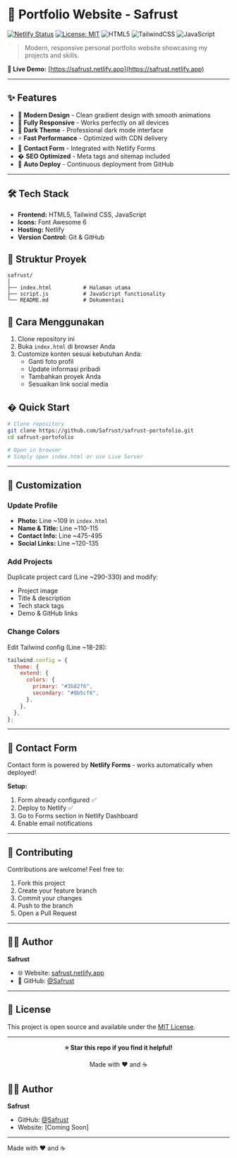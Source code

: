 # 🌟 Portfolio Website - Safrust

[![Netlify Status](https://img.shields.io/badge/Netlify-Online-success?style=flat&logo=netlify)](https://safrust.netlify.app)
[![License: MIT](https://img.shields.io/badge/License-MIT-blue.svg)](https://opensource.org/licenses/MIT)
![HTML5](https://img.shields.io/badge/HTML5-E34F26?style=flat&logo=html5&logoColor=white)
![TailwindCSS](https://img.shields.io/badge/Tailwind-38B2AC?style=flat&logo=tailwind-css&logoColor=white)
![JavaScript](https://img.shields.io/badge/JavaScript-F7DF1E?style=flat&logo=javascript&logoColor=black)

> Modern, responsive personal portfolio website showcasing my projects and skills.

**🔗 Live Demo:** [https://safrust.netlify.app](https://safrust.netlify.app)

---

## ✨ Features

- 🎨 **Modern Design** - Clean gradient design with smooth animations
- 📱 **Fully Responsive** - Works perfectly on all devices
- 🌙 **Dark Theme** - Professional dark mode interface
- ⚡ **Fast Performance** - Optimized with CDN delivery
- 📧 **Contact Form** - Integrated with Netlify Forms
- � **SEO Optimized** - Meta tags and sitemap included
- 🚀 **Auto Deploy** - Continuous deployment from GitHub

---

## 🛠️ Tech Stack

- **Frontend:** HTML5, Tailwind CSS, JavaScript
- **Icons:** Font Awesome 6
- **Hosting:** Netlify
- **Version Control:** Git & GitHub

## 📂 Struktur Proyek

```
safrust/
│
├── index.html          # Halaman utama
├── script.js           # JavaScript functionality
└── README.md           # Dokumentasi
```

## 🚀 Cara Menggunakan

1. Clone repository ini
2. Buka `index.html` di browser Anda
3. Customize konten sesuai kebutuhan Anda:
   - Ganti foto profil
   - Update informasi pribadi
   - Tambahkan proyek Anda
   - Sesuaikan link social media

## � Quick Start

```bash
# Clone repository
git clone https://github.com/Safrust/safrust-portofolio.git
cd safrust-portofolio

# Open in browser
# Simply open index.html or use Live Server
```

---

## 🎨 Customization

### Update Profile

- **Photo:** Line ~109 in `index.html`
- **Name & Title:** Line ~110-115
- **Contact Info:** Line ~475-495
- **Social Links:** Line ~120-135

### Add Projects

Duplicate project card (Line ~290-330) and modify:

- Project image
- Title & description
- Tech stack tags
- Demo & GitHub links

### Change Colors

Edit Tailwind config (Line ~18-28):

```javascript
tailwind.config = {
  theme: {
    extend: {
      colors: {
        primary: "#3b82f6",
        secondary: "#8b5cf6",
      },
    },
  },
};
```

---

## 📧 Contact Form

Contact form is powered by **Netlify Forms** - works automatically when deployed!

**Setup:**

1. Form already configured ✅
2. Deploy to Netlify ✅
3. Go to Forms section in Netlify Dashboard
4. Enable email notifications

---

## 🤝 Contributing

Contributions are welcome! Feel free to:

1. Fork this project
2. Create your feature branch
3. Commit your changes
4. Push to the branch
5. Open a Pull Request

---

## 👨‍💻 Author

**Safrust**

- 🌐 Website: [safrust.netlify.app](https://safrust.netlify.app)
- 🐙 GitHub: [@Safrust](https://github.com/Safrust)

---

## 📄 License

This project is open source and available under the [MIT License](LICENSE).

---

<div align="center">

**⭐ Star this repo if you find it helpful!**

Made with ❤️ and ☕

</div>

## 👨‍💻 Author

**Safrust**

- GitHub: [@Safrust](https://github.com/Safrust)
- Website: [Coming Soon]

---

Made with ❤️ and ☕
